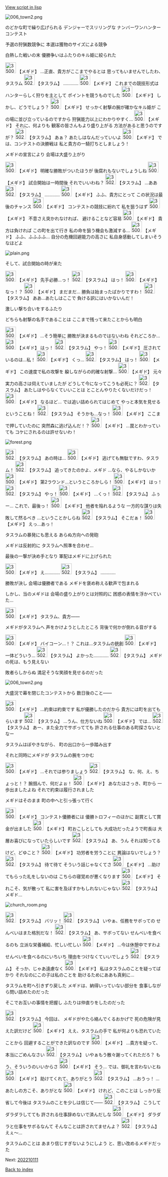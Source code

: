 [View script in lisp](../scripts/202210030.txt)

![006_town2.png](../images/backgrounds/006_town2.png)

のどかな町で繰り広げられる
デンジャーでスリリングな
ナンバーワンハンターコンテスト

予選の狩猟数競争に
本選は獲物のサイズによる競争

白熱した戦いの末
優勝争いはふたりのキル姫に絞られた

<img src="../images/units/3500611.png" alt="3500611.png" height="34"/>
【メギド】
…正直、貴方がここまでやるとは
思ってもいませんでしたわ、タスラム

<img src="../images/units/3502011.png" alt="3502011.png" height="34"/>
【タスラム】
…………

<img src="../images/units/3500611.png" alt="3500611.png" height="34"/>
【メギド】
これまでの競技形式は
ハンターらしく狩りを主として
ポイントを競うものでした

<img src="../images/units/3500611.png" alt="3500611.png" height="34"/>
【メギド】
しかし、どうでしょう？

<img src="../images/units/3500611.png" alt="3500611.png" height="34"/>
【メギド】
せっかく射撃の腕が確かなキル姫が
この場に並び立っているのですから
狩猟能力以上にわかりやすく…

<img src="../images/units/3500611.png" alt="3500611.png" height="34"/>
【メギド】
それに、何よりも
観客の皆さんもより盛り上がる
方法があると思うのですが？

<img src="../images/units/3502011.png" alt="3502011.png" height="34"/>
【タスラム】
あぁ？
あたしはなんだっていいよ

<img src="../images/units/3500611.png" alt="3500611.png" height="34"/>
【メギド】
では、コンテストの決勝戦は
私と貴方の一騎打ちとしましょう！

メギドの宣言により
会場は大盛り上がり

<img src="../images/units/3500611.png" alt="3500611.png" height="34"/>
【メギド】
明確な勝敗がついたほうが
後腐れもないでしょうしね

<img src="../images/units/3500611.png" alt="3500611.png" height="34"/>
【メギド】
試合開始は一時間後
それでいいわね？

<img src="../images/units/3502011.png" alt="3502011.png" height="34"/>
【タスラム】
…ああ

<img src="../images/units/3502011.png" alt="3502011.png" height="34"/>
【タスラム】
…………

<img src="../images/units/3500611.png" alt="3500611.png" height="34"/>
【メギド】
ふふ、貴方にとって
この状況は最後のチャンス

<img src="../images/units/3500611.png" alt="3500611.png" height="34"/>
【メギド】
コンテストの競技に紛れて
私を狙うはず

<img src="../images/units/3500611.png" alt="3500611.png" height="34"/>
【メギド】
不意さえ突かれなければ、
避けることなど容易

<img src="../images/units/3500611.png" alt="3500611.png" height="34"/>
【メギド】
貴方は負ければ
この町を出て行き
私の命を狙う機会も激減する…

<img src="../images/units/3500611.png" alt="3500611.png" height="34"/>
【メギド】
ふふ、ふふふふ…
自分の危機回避能力の高さに
私自身感動してしまいそうなほどよ

![plain.png](../images/backgrounds/plain.png)

そして、試合開始の時が来た

<img src="../images/units/3500611.png" alt="3500611.png" height="34"/>
【メギド】
先手必勝…っ！

<img src="../images/units/3502011.png" alt="3502011.png" height="34"/>
【タスラム】
はっ！

<img src="../images/units/3500611.png" alt="3500611.png" height="34"/>
【メギド】
なっ！？

<img src="../images/units/3500611.png" alt="3500611.png" height="34"/>
【メギド】
まだまだ…
勝負は始まったばかりですわ！

<img src="../images/units/3502011.png" alt="3502011.png" height="34"/>
【タスラム】
ああ…あたしはここで
負ける訳にはいかないんだ！

激しい撃ち合いをするふたり

どちらも射撃の名手であることは
ここまで残って来たことからも明白

<img src="../images/units/3500611.png" alt="3500611.png" height="34"/>
【メギド】
…そう簡単に
勝敗が決まるものではないわね
それどころか…

<img src="../images/units/3500611.png" alt="3500611.png" height="34"/>
【メギド】
はっ！

<img src="../images/units/3502011.png" alt="3502011.png" height="34"/>
【タスラム】
やっ！

<img src="../images/units/3500611.png" alt="3500611.png" height="34"/>
【メギド】
圧されているのは…私！

<img src="../images/units/3500611.png" alt="3500611.png" height="34"/>
【メギド】
くっ…

<img src="../images/units/3502011.png" alt="3502011.png" height="34"/>
【タスラム】
はっ！

<img src="../images/units/3500611.png" alt="3500611.png" height="34"/>
【メギド】
この速度で私の攻撃を
躱しながらの的確な射撃…

<img src="../images/units/3500611.png" alt="3500611.png" height="34"/>
【メギド】
元々実力の高さは伺えていましたが
どうして今になってこうも必死に？

<img src="../images/units/3502011.png" alt="3502011.png" height="34"/>
【タスラム】
あたしはやらなくていいことは
とことんやりたくないだけだっ！

<img src="../images/units/3500611.png" alt="3500611.png" height="34"/>
【メギド】
なるほど…
では追い詰められてはじめて
やっと本気を見せるということね！

<img src="../images/units/3502011.png" alt="3502011.png" height="34"/>
【タスラム】
そうかも…なっ！

<img src="../images/units/3500611.png" alt="3500611.png" height="34"/>
【メギド】
ここまで押していたのに
突然森に逃げ込んだ！？

<img src="../images/units/3500611.png" alt="3500611.png" height="34"/>
【メギド】
…罠とわかっていても
コケにされるのは許せないわ！

![forest.png](../images/backgrounds/forest.png)

<img src="../images/units/3502011.png" alt="3502011.png" height="34"/>
【タスラム】
あの時は…

<img src="../images/units/3500611.png" alt="3500611.png" height="34"/>
【メギド】
逃げても無駄ですわ、タスラム！

<img src="../images/units/3502011.png" alt="3502011.png" height="34"/>
【タスラム】
追ってきたのかよ、メギド
…なら、やるしかないか

<img src="../images/units/3500611.png" alt="3500611.png" height="34"/>
【メギド】
第2ラウンド…というところかしら！

<img src="../images/units/3500611.png" alt="3500611.png" height="34"/>
【メギド】
はっ！

<img src="../images/units/3502011.png" alt="3502011.png" height="34"/>
【タスラム】
やっ！

<img src="../images/units/3500611.png" alt="3500611.png" height="34"/>
【メギド】
…くっ！

<img src="../images/units/3502011.png" alt="3502011.png" height="34"/>
【タスラム】
ふぅー…
これで、最後っ！

<img src="../images/units/3500611.png" alt="3500611.png" height="34"/>
【メギド】
他者を陥れるような
一方的な謀りは失敗して然るべき
…ということかしらね

<img src="../images/units/3502011.png" alt="3502011.png" height="34"/>
【タスラム】
そこだぁ！

<img src="../images/units/3500611.png" alt="3500611.png" height="34"/>
【メギド】
えっ…あっ！

タスラムの暴発にも思える
あらぬ方向への発砲

メギドは反射的に
タスラムへ照準を合わせ…

最後の一撃が決め手となり
軍配はメギドに上げられた

<img src="../images/units/3500611.png" alt="3500611.png" height="34"/>
【メギド】
え…………

<img src="../images/units/3502011.png" alt="3502011.png" height="34"/>
【タスラム】
…………

勝敗が決し
会場は優勝者である
メギドを褒め称える歓声で包まれる

しかし、当のメギドは
会場の盛り上がりとは対照的に
困惑の表情を浮かべていた…

<img src="../images/units/3500611.png" alt="3500611.png" height="34"/>
【メギド】
タスラム、貴方――

メギドがタスラムへ
声をかけようとしたところ
背後で何かが倒れる音がする

<img src="../images/units/3500611.png" alt="3500611.png" height="34"/>
【メギド】
バイコーン…！？
これは…タスラムの銃創

<img src="../images/units/3500611.png" alt="3500611.png" height="34"/>
【メギド】
一体どういう…

<img src="../images/units/3502011.png" alt="3502011.png" height="34"/>
【タスラム】
よかった…………

<img src="../images/units/3502011.png" alt="3502011.png" height="34"/>
【タスラム】
メギドの死は、もう見えない

敗者らしからぬ
満足そうな笑顔を見せるのだった

![006_town2.png](../images/backgrounds/006_town2.png)

大盛況で幕を閉じたコンテストから
数日後のこと――

<img src="../images/units/3500611.png" alt="3500611.png" height="34"/>
【メギド】
…約束は約束です
私が優勝したのだから
貴方には町を出てもらいます

<img src="../images/units/3502011.png" alt="3502011.png" height="34"/>
【タスラム】
…うん、仕方ないね

<img src="../images/units/3500611.png" alt="3500611.png" height="34"/>
【メギド】
では…

<img src="../images/units/3502011.png" alt="3502011.png" height="34"/>
【タスラム】
あー、また全力でサボってても
許される仕事のある町探さないとなー

タスラムはぼやきながら、
町の出口から一歩踏み出す

それと同時にメギドが
タスラムの腕をつかむ

<img src="../images/units/3500611.png" alt="3500611.png" height="34"/>
【メギド】
…それでは参りましょう

<img src="../images/units/3502011.png" alt="3502011.png" height="34"/>
【タスラム】
な、何、え、ちょっと！？
腕掴んで、何だよぉ！

<img src="../images/units/3500611.png" alt="3500611.png" height="34"/>
【メギド】
あなたはさっき、町から
一歩出ましたよね
それで約束は履行されました

メギドはそのまま
町の中へと引っ張って行く

<img src="../images/units/3500611.png" alt="3500611.png" height="34"/>
【メギド】
コンテスト優勝者には
優勝トロフィーのほかに
副賞として賞金が出ました

<img src="../images/units/3500611.png" alt="3500611.png" height="34"/>
【メギド】
町おこしとしても
大成功だったようで町長は
大層お喜びになっていたらしいです

<img src="../images/units/3502011.png" alt="3502011.png" height="34"/>
【タスラム】
あ、うん
それは知ってるけど、どゆこと？

<img src="../images/units/3500611.png" alt="3500611.png" height="34"/>
【メギド】
功労者を労うことに
異論はないでしょう？

<img src="../images/units/3502011.png" alt="3502011.png" height="34"/>
【タスラム】
待て待て
そういう話じゃなくてさ

<img src="../images/units/3500611.png" alt="3500611.png" height="34"/>
【メギド】
…助けてもらった礼をしないのは
こちらの寝覚めが悪くなります

<img src="../images/units/3500611.png" alt="3500611.png" height="34"/>
【メギド】
それこそ、気が散って
私に害を及ぼすかもしれないじゃない

<img src="../images/units/3502011.png" alt="3502011.png" height="34"/>
【タスラム】
メギド…

![church_room.png](../images/backgrounds/church_room.png)

<img src="../images/units/3502011.png" alt="3502011.png" height="34"/>
【タスラム】
バリッ！

<img src="../images/units/3502011.png" alt="3502011.png" height="34"/>
【タスラム】
いやぁ、任務をサボっての
せんべいはまた格別だな！

<img src="../images/units/3502011.png" alt="3502011.png" height="34"/>
【タスラム】
あ、サボってない
せんべいを食べるのも
立派な栄養補給、忙しい忙しい

<img src="../images/units/3500611.png" alt="3500611.png" height="34"/>
【メギド】
…今は休憩中ですわよ
せんべいを食べるのにいちいち
理由をつけなくていいでしょう

<img src="../images/units/3502011.png" alt="3502011.png" height="34"/>
【タスラム】
そっか、じゃあ遠慮なく

<img src="../images/units/3500611.png" alt="3500611.png" height="34"/>
【メギド】
私はタスラムのことを疑ってばかり
それなのにこの子は私のことを
助けるためにああも真剣に…

タスラムを町へ引きずり戻した
メギドは、納得いっていない部分を
食事しながら問い詰めたのだった

そこでお互いの事情を把握し
ふたりは仲直りをしたのだった

<img src="../images/units/3502011.png" alt="3502011.png" height="34"/>
【タスラム】
今回は、
メギドがやたら絡んでくるおかげで
死の危険が見えた訳だけど

<img src="../images/units/3500611.png" alt="3500611.png" height="34"/>
【メギド】
ええ、タスラムの手で
私が何よりも恐れていたことから
回避することができた訳なのです

<img src="../images/units/3500611.png" alt="3500611.png" height="34"/>
【メギド】
…貴方を疑って、本当にごめんなさい

<img src="../images/units/3502011.png" alt="3502011.png" height="34"/>
【タスラム】
いやぁもう散々謝ってくれただろ？
もう、そういうのいいからさ

<img src="../images/units/3500611.png" alt="3500611.png" height="34"/>
【メギド】
そう…
では、御礼を言わないとね

<img src="../images/units/3500611.png" alt="3500611.png" height="34"/>
【メギド】
助けてくれて、ありがとう

<img src="../images/units/3502011.png" alt="3502011.png" height="34"/>
【タスラム】
…おうっ！
…あたしの方こそ、ありがとな

<img src="../images/units/3500611.png" alt="3500611.png" height="34"/>
【メギド】
けれど、このことは
しっかり反省して今後は
タスラムのことを少しは信じて――

<img src="../images/units/3502011.png" alt="3502011.png" height="34"/>
【タスラム】
こうしてダラダラしてても
許される仕事辞めないで済んだしな

<img src="../images/units/3500611.png" alt="3500611.png" height="34"/>
【メギド】
ダラダラと仕事をサボるなんて
そんなことは許されてませんよ？

<img src="../images/units/3502011.png" alt="3502011.png" height="34"/>
【タスラム】
えぇ～…

タスラムのことは
あまり信じすぎないようにしよう
と、思い改めるメギドだった


Next: [202210111](202210111.md)

[Back to index](index.md)
